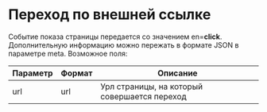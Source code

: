 # Переход по внешней ссылке

Событие показа страницы передается со значением en=**click**. Дополнительную информацию можно пережать в формате JSON в параметре meta. Возможное поля:

| Параметр | Формат | Описание                                     |
| -------- | ------ | -------------------------------------------- |
| url      | url    | Урл страницы, на который совершается переход |
